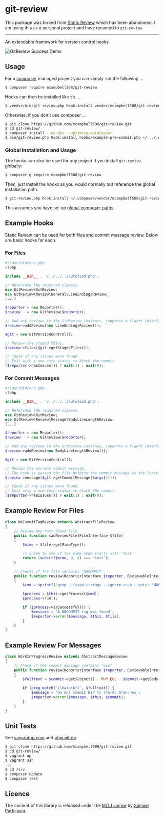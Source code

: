 # git-review

This package was forked from [Static Review](https://github.com/sjparkinson/git-review) which has been abandoned.
I am using this as a personal project and have renamed to `git-review`

---

An extendable framework for version control hooks.

![GitReview Success Demo](http://i.imgur.com/8G3uORp.gif)

[travis]:    https://travis-ci.org/mcampbell508/git-review
[packagist]: https://packagist.org/packages/mcampbell508/git-review
[php]:       https://php.net/

## Usage

For a [composer][composer] managed project you can simply run the following ...

```bash
$ composer require mcampbell508/git-review
```

Hooks can then be installed like so ...

```bash
$ vendor/bin/git-review.php hook:install vendor/mcampbell508/git-review/hooks/example-pre-commit.php .git/hooks/pre-commit
```

Otherwise, if you don't use composer ...

```bash
$ git clone https://github.com/mcampbell508/git-review.git
$ cd git-review/
$ composer install --no-dev --optimize-autoloader
$ bin/git-review.php hook:install hooks/example-pre-commit.php ~/.../.git/hooks/pre-commit
```

[composer]: https://getcomposer.org/

### Global Installation and Usage

The hooks can also be used for any project if you install `git-review` globally:

```bash
$ composer g require mcampbell508/git-review
```

Then, just install the hooks as you would normally but reference the global
installation path:

```bash
$ git-review.php hook:install ~/.composer/vendor/mcampbell508/git-review/hooks/git-review-commit-msg.php .git/hooks/commit-msg
```

This assumes you have set up [global composer paths][global-composer].

[global-composer]: https://getcomposer.org/doc/03-cli.md#global

## Example Hooks

Static Review can be used for both files and commit message review. Below are
basic hooks for each.

### For Files

```php
#!/usr/bin/env php
<?php

include __DIR__ . '/../../../autoload.php';

// Reference the required classes.
use GitReview\GitReview;
use GitReview\Review\General\LineEndingsReview;
[...]

$reporter = new Reporter();
$review   = new GitReview($reporter);

// Add any reviews to the GitReview instance, supports a fluent interface.
$review->addReview(new LineEndingsReview());

$git = new GitVersionControl();

// Review the staged files.
$review->files($git->getStagedFiles());

// Check if any issues were found.
// Exit with a non-zero status to block the commit.
($reporter->hasIssues()) ? exit(1) : exit(0);
```

### For Commit Messages

```php
#!/usr/bin/env php
<?php

include __DIR__ . '/../../../autoload.php';

// Reference the required classes.
use GitReview\GitReview;
use GitReview\Review\Message\BodyLineLengthReview;
[...]

$reporter = new Reporter();
$review   = new GitReview($reporter);

// Add any reviews to the GitReview instance, supports a fluent interface.
$review->addReview(new BodyLineLengthReview());

$git = new GitVersionControl();

// Review the current commit message.
// The hook is passed the file holding the commit message as the first argument.
$review->message($git->getCommitMessage($argv[1]));

// Check if any issues were found.
// Exit with a non-zero status to block the commit.
($reporter->hasIssues()) ? exit(1) : exit(0);
```

## Example Review For Files

```php
class NoCommitTagReview extends AbstractFileReview
{
    // Review any text based file.
    public function canReviewFile(FileInterface $file)
    {
        $mime = $file->getMimeType();

        // check to see if the mime-type starts with 'text'
        return (substr($mime, 0, 4) === 'text');
    }

    // Checks if the file contains `NOCOMMIT`.
    public function review(ReporterInterface $reporter, ReviewableInterface $file)
    {
        $cmd = sprintf('grep --fixed-strings --ignore-case --quiet "NOCOMMIT" %s', $file->getFullPath());

        $process = $this->getProcess($cmd);
        $process->run();

        if ($process->isSuccessful()) {
            $message = 'A NOCOMMIT tag was found';
            $reporter->error($message, $this, $file);
        }
    }
}
```

## Example Review For Messages

```php
class WorkInProgressReview extends AbstractMessageReview
{
    // Check if the commit message contains "wip"
    public function review(ReporterInterface $reporter, ReviewableInterface $commit)
    {
        $fulltext = $commit->getSubject() . PHP_EOL . $commit->getBody();

        if (preg_match('/\bwip\b/i', $fulltext)) {
            $message = 'Do not commit WIP to shared branches';
            $reporter->error($message, $this, $commit);
        }
    }
}
```

## Unit Tests

See [vagrantup.com][vagrant] and [phpunit.de][phpunit].

```bash
$ git clone https://github.com/mcampbell508/git-review.git
$ cd git-review/
$ vagrant up
$ vagrant ssh
...
$ cd /srv
$ composer update
$ composer test
```

[vagrant]: https://www.vagrantup.com
[phpunit]: http://phpunit.de

## Licence

The content of this library is released under the [MIT License][license] by [Samuel Parkinson][twitter].

[license]: https://github.com/sjparkinson/git-review/blob/master/LICENSE
[twitter]: https://twitter.com/samparkinson_
